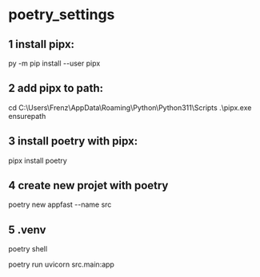 # poetry_settings

## 1 install pipx:
py -m pip install --user pipx

## 2 add pipx to path:
cd C:\Users\Frenz\AppData\Roaming\Python\Python311\Scripts
.\pipx.exe ensurepath

## 3 install poetry with pipx:
pipx install poetry

## 4 create new projet with poetry
poetry new appfast --name src

## 5 .venv 
poetry shell





poetry run uvicorn src.main:app
